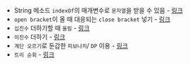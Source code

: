 - String 메소드 `indexOf`의 매개변수로 `문자열`을 받을 수 있음 - [링크](/CodingTest/11LeetCode문제/Easy/1번-100번/14.Longest-Common-Prefix.md)
- `open bracket`이 올 때 대응되는 `close bracket` 넣기 - [링크](/CodingTest/11LeetCode문제/Easy/1번-100번/20.Valid-Parentheses.md)
- `십진수` 더하기할 때 `올림` - [링크](/CodingTest/11LeetCode문제/Easy/1번-100번/66.PlusOne.md)
- `이진수` 더하기 - [링크](/CodingTest/11LeetCode문제/Easy/1번-100번/67.AddBinary.md)
- `계단 오르기`로 둔갑한 `피보나치`/ `DP` 이용 - [링크](CodingTest/11LeetCode문제/Easy/1번-100번/70.ClimbingStairs.md)
- `트리 순회` - [링크](/CodingTest/11LeetCode문제/Easy/1번-100번/100.SameTree.md)
